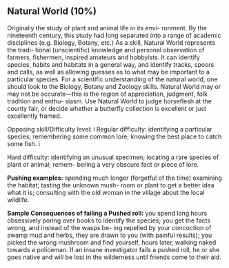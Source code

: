 ## Natural World (10%)
Originally the study of plant and animal life in its envi- ronment. By the nineteenth century, this study had long separated into a range of academic disciplines (e.g. Biology, Botany, etc.) As a skill, Natural World represents the tradi- tional (unscientific) knowledge and personal observation of farmers, fishermen, inspired amateurs and hobbyists. It can identify species, habits and habitats in a general way, and identify tracks, spoors and calls, as well as allowing guesses as to what may be important to a particular species. For a scientific understanding of the natural world, one should look to the Biology, Botany and Zoology skills. Natural World may or may not be accurate—this is the region of appreciation, judgment, folk tradition and enthu- siasm. Use Natural World to judge horseflesh at the county fair, or decide whether a butterfly collection is excellent or just excellently framed.

Opposing skill/Difficulty level: i Regular difficulty: identifying a particular species; remembering some common lore; knowing the best place to catch some fish. i 

Hard difficulty: identifying an unusual specimen; locating a rare species of plant or animal; remem- bering a very obscure fact or piece of lore.

**Pushing examples:** spending much longer (forgetful of the time) examining the habitat; tasting the unknown mush- room or plant to get a better idea what it is; consulting with the old woman in the village about the local wildlife.

**Sample Consequences of failing a Pushed roll:** you spend long hours obsessively poring over books to identify the species; you get the facts wrong, and instead of the wasps be- ing repelled by your concoction of swamp mud and herbs, they are drawn to you (with painful results); you picked the wrong mushroom and find yourself, hours later, walking naked towards a policeman. If an insane investigator fails a pushed roll, he or she goes native and will be lost in the wilderness until friends come to their aid.